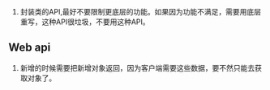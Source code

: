 ﻿
1. 封装类的API,最好不要限制更底层的功能。如果因为功能不满足，需要用底层重写，这种API很垃圾，不要用这种API。

## Web api

1. 新增的时候需要把新增对象返回，因为客户端需要这些数据，要不然只能去获取对象了。